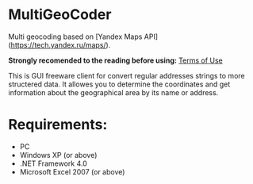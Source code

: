 # MultiGeoCoder
Multi geocoding based on [Yandex Maps API] (https://tech.yandex.ru/maps/).

**Strongly recomended to the reading before using:** [Terms of Use](https://yandex.com/legal/maps_api/)

This is GUI freeware client for convert regular addresses strings to more structered data.
It allowes you to determine the coordinates and get information about the geographical area by its name or address.

# Requirements:
 * PC
 * Windows XP (or above)
 * .NET Framework 4.0
 * Microsoft Excel 2007 (or above)
